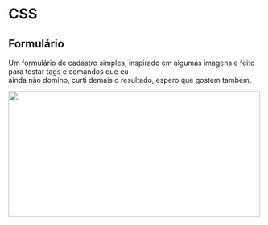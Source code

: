 # CSS

<article>
  <h2>Formulário</h2>
  <p>Um formulário de cadastro simples, inspirado em algumas imagens e feito para testar tags e comandos que eu<br> 
    ainda não domino, curti demais o resultado, espero que gostem também.</p>
  <img src="https://user-images.githubusercontent.com/101893896/166433149-101b9545-79c7-4330-b3bd-b2a349ed840d.png" width="500px" height="250">
</article>
